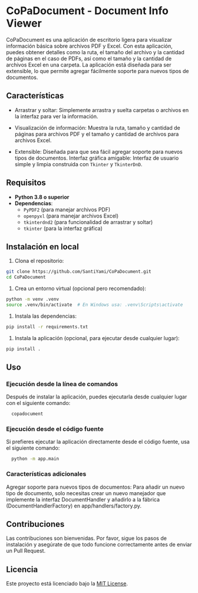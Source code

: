 
# CoPaDocument - Document Info Viewer

CoPaDocument es una aplicación de escritorio ligera para visualizar información básica sobre archivos PDF y Excel. Con esta aplicación, puedes obtener detalles como la ruta, el tamaño del archivo y la cantidad de páginas en el caso de PDFs, así como el tamaño y la cantidad de archivos Excel en una carpeta. La aplicación está diseñada para ser extensible, lo que permite agregar fácilmente soporte para nuevos tipos de documentos.

## Características

- Arrastrar y soltar: Simplemente arrastra y suelta carpetas o archivos en la interfaz para ver la información.

- Visualización de información: Muestra la ruta, tamaño y cantidad de páginas para archivos PDF y el tamaño y cantidad de archivos para archivos Excel.

- Extensible: Diseñada para que sea fácil agregar soporte para nuevos tipos de documentos.
Interfaz gráfica amigable: Interfaz de usuario simple y limpia construida con `Tkinter` y `TkinterDnD`.

## Requisitos

- **Python 3.8 o superior**
- **Dependencias**:
  - `PyPDF2` (para manejar archivos PDF)
  - `openpyxl` (para manejar archivos Excel)
  - `tkinterdnd2` (para funcionalidad de arrastrar y soltar)
  - `tkinter` (para la interfaz gráfica)

## Instalación en local

1. Clona el repositorio:

```bash
git clone https://github.com/SantiYami/CoPaDocument.git
cd CoPaDocument
```

1. Crea un entorno virtual (opcional pero recomendado):

```bash
python -m venv .venv
source .venv/bin/activate  # En Windows usa: .venv\Scripts\activate
```

1. Instala las dependencias:

```bash
pip install -r requirements.txt
```

1. Instala la aplicación (opcional, para ejecutar desde cualquier lugar):

```bash
pip install .
```

## Uso

### Ejecución desde la línea de comandos

Después de instalar la aplicación, puedes ejecutarla desde cualquier lugar con el siguiente comando:

```bash
  copadocument
```

### Ejecución desde el código fuente

Si prefieres ejecutar la aplicación directamente desde el código fuente, usa el siguiente comando:

```bash
  python -m app.main
```

### Características adicionales

Agregar soporte para nuevos tipos de documentos: Para añadir un nuevo tipo de documento, solo necesitas crear un nuevo manejador que implemente la interfaz DocumentHandler y añadirlo a la fábrica (DocumentHandlerFactory) en app/handlers/factory.py.

## Contribuciones

Las contribuciones son bienvenidas. Por favor, sigue los pasos de instalación y asegúrate de que todo funcione correctamente antes de enviar un Pull Request.

## Licencia

Este proyecto está licenciado bajo la [MIT License](https://github.com/SantiYami/CoPaDocument?tab=MIT-1-ov-file).
